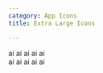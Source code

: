 ```yaml
---
category: App Icons
title: Extra Large Icons

---
```

<div>
  <span class="app-icon app-icon-xl app-icon-black">ai</span>
  <span class="app-icon app-icon-xl app-icon-blue">ai</span>
  <span class="app-icon app-icon-xl app-icon-green">ai</span>
  <span class="app-icon app-icon-xl app-icon-orange">ai</span>
  <span class="app-icon app-icon-xl app-icon-red">ai</span>
</div>
<div>
  <span class="app-icon app-icon-xl app-icon-branded-black">ai<span class="caret"></span></span>
  <span class="app-icon app-icon-xl app-icon-branded-blue">ai<span class="caret"></span></span>
  <span class="app-icon app-icon-xl app-icon-branded-green">ai<span class="caret"></span></span>
  <span class="app-icon app-icon-xl app-icon-branded-orange">ai<span class="caret"></span></span>
  <span class="app-icon app-icon-xl app-icon-branded-red">ai<span class="caret"></span></span>
</div>
